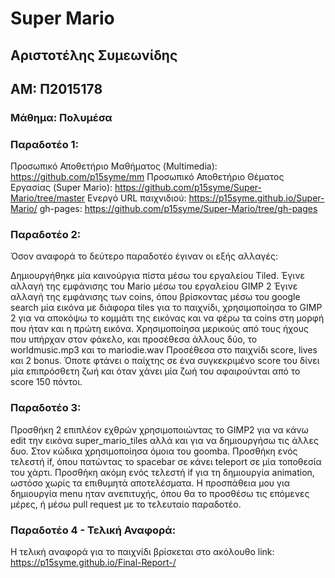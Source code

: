 # Super Mario

## Αριστοτέλης Συμεωνίδης 
## ΑΜ: Π2015178

### Μάθημα: Πολυμέσα

### Παραδοτέο 1:

Προσωπικό Αποθετήριο Μαθήματος (Multimedia): https://github.com/p15syme/mm
Προσωπικό Αποθετήριο Θέματος Εργασίας (Super Mario): https://github.com/p15syme/Super-Mario/tree/master
Ενεργό URL παιχνιδιού: https://p15syme.github.io/Super-Mario/
gh-pages: https://github.com/p15syme/Super-Mario/tree/gh-pages

### Παραδοτέο 2:

Όσον αναφορά το δεύτερο παραδοτέο έγιναν οι εξής αλλαγές:

Δημιουργήθηκε μία καινούργια πίστα μέσω του εργαλείου Tiled.
Έγινε αλλαγή της εμφάνισης του Mario μέσω του εργαλείου GIMP 2
Έγινε αλλαγή της εμφάνισης των coins, όπου βρίσκοντας μέσω του google search μία εικόνα με διάφορα tiles για το παιχνίδι, χρησιμοποίησα
το GIMP 2 για να αποκόψω το κομμάτι της εικόνας και να φέρω τα coins στη μορφή που ήταν και η πρώτη εικόνα.
Χρησιμοποίησα μερικούς από τους ήχους που υπήρχαν στον φάκελο, και προσέθεσα άλλους δύο, το worldmusic.mp3 και το mariodie.wav
Προσέθεσα στο παιχνίδι score, lives και 2 bonus. Όποτε φτάνει ο παίχτης σε ένα συγκεκριμένο score του δίνει μία επιπρόσθετη ζωή
και όταν χάνει μία ζωή του αφαιρούνται από το score 150 πόντοι.

### Παραδοτέο 3:
Προσθήκη 2 επιπλέον εχθρών χρησιμοποιώντας το GIMP2 για να κάνω edit την εικόνα super_mario_tiles αλλά και για να δημιουργήσω τις άλλες δυο.
Στον κώδικα χρησιμοποίησα όμοια του goomba. 
Προσθήκη ενός τελεστή if, όπου πατώντας το spacebar σε κάνει teleport σε μία τοποθεσία του χάρτι.
Προσθήκη ακόμη ενός τελεστή if  για τη δημιουργία animation, ωστόσο χωρίς τα επιθυμητά αποτελέσματα.
Η προσπάθεια μου για δημιουργία menu ηταν ανεπιτυχής, όπου θα το προσθέσω τις επόμενες μέρες, ή μέσω pull request με το τελευταίο παραδοτέο.

### Παραδοτέο 4 - Τελική Αναφορά:

Η τελική αναφορά για το παιχνίδι βρίσκεται στο ακόλουθο link:
https://p15syme.github.io/Final-Report-/

